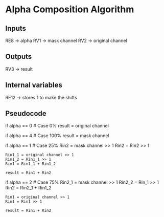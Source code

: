 # Alpha Composition Algorithm

## Inputs
RE8 -> alpha
RV1 -> mask channel
RV2 -> original channel

## Outputs
RV3 -> result

## Internal variables
RE12 -> stores 1 to make the shifts

## Pseudocode

if alpha == 0  # Case 0%
    result = original channel

if alpha == 4  # Case 100%
    result = mask channel

if alpha == 1  # Case 25%
    Rin2 = mask channel >> 1
    Rin2 = Rin2 >> 1

    Rin1_1 = original channel >> 1
    Rin1_2 = Rin1_1 >> 1
    Rin1 = Rin1_1 + Rin1_2

    result = Rin1 + Rin2

if alpha == 2  # Case 75%
    Rin2_1 = mask channel >> 1
    Rin2_2 = Rin_1 >> 1
    Rin2 = Rin2_1 + Rin1_2

    Rin1 = original channel >> 1
    Rin1 = Rin1 >> 1
    
    result = Rin1 + Rin2